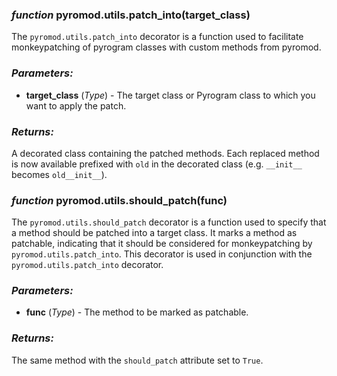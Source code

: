 ### *function* pyromod.utils.patch_into(target_class)

The `pyromod.utils.patch_into` decorator is a function used to facilitate monkeypatching of pyrogram classes with custom
methods from pyromod.

### *Parameters:*

- **target_class** (*Type*) - The target class or Pyrogram class to which you want to apply the patch.

### *Returns:*

A decorated class containing the patched methods. Each replaced method is now available prefixed with `old` in the
decorated class (e.g. `__init__` becomes `old__init__`).

### *function* pyromod.utils.should_patch(func)

The `pyromod.utils.should_patch` decorator is a function used to specify that a method should be patched into a target class.
It marks a method as patchable, indicating that it should be considered for monkeypatching by `pyromod.utils.patch_into`. This
decorator is used in conjunction with the `pyromod.utils.patch_into` decorator.

### *Parameters:*

- **func** (*Type*) - The method to be marked as patchable.

### *Returns:*

The same method with the `should_patch` attribute set to `True`.
